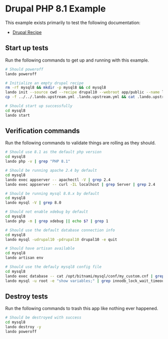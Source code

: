 Drupal PHP 8.1 Example
===============

This example exists primarily to test the following documentation:

* [Drupal Recipe](https://docs.devwithlando.io/tutorials/drupal.html)

Start up tests
--------------

Run the following commands to get up and running with this example.

```bash
# Should poweroff
lando poweroff

# Initialize an empty drupal recipe
rm -rf mysql8 && mkdir -p mysql8 && cd mysql8
lando init --source cwd --recipe drupal10 --webroot app/public --name lando-drupal-mysql8 --option php='8.1' --option database=mysql:8.0.22
cp -f ../../.lando.upstream.yml .lando.upstream.yml && cat .lando.upstream.yml

# Should start up successfully
cd mysql8
lando start
```

Verification commands
---------------------

Run the following commands to validate things are rolling as they should.

```bash
# Should use 8.1 as the default php version
cd mysql8
lando php -v | grep "PHP 8.1"

# Should be running apache 2.4 by default
cd mysql8
lando exec appserver -- apachectl -V | grep 2.4
lando exec appserver -- curl -IL localhost | grep Server | grep 2.4

# Should be running mysql 8.0.x by default
cd mysql8
lando mysql -V | grep 8.0

# Should not enable xdebug by default
cd mysql8
lando php -m | grep xdebug || echo $? | grep 1

# Should use the default database connection info
cd mysql8
lando mysql -udrupal10 -pdrupal10 drupal10 -e quit

# Should have artisan available
cd mysql8
lando artisan env

# Should use the defauly mysql8 config file
cd mysql8
lando exec database -- cat /opt/bitnami/mysql/conf/my_custom.cnf | grep "LANDODRUPALMYSQL8CNF"
lando mysql -u root -e "show variables;" | grep innodb_lock_wait_timeout | grep 127
```

Destroy tests
-------------

Run the following commands to trash this app like nothing ever happened.

```bash
# Should be destroyed with success
cd mysql8
lando destroy -y
lando poweroff
```
